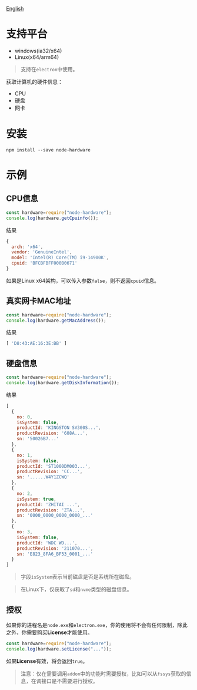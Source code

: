 [English](./README.MD)

# 支持平台

* windows(ia32/x64)
* Linux(x64/arm64)

> 支持在```electron```中使用。

获取计算机的硬件信息：
* CPU
* 硬盘
* 网卡

# 安装

```
npm install --save node-hardware
```

# 示例

## CPU信息
```javascript
const hardware=require("node-hardware");
console.log(hardware.getCpuinfo());
```
结果
```js
{
  arch: 'x64',
  vendor: 'GenuineIntel',
  model: 'Intel(R) Core(TM) i9-14900K',
  cpuid: 'BFCBFBFF000B0671'
}
```
如果是Linux x64架构，可以传入参数```false```，则不返回```cpuid```信息。
## 真实网卡MAC地址
```javascript
const hardware=require("node-hardware");
console.log(hardware.getMacAddress());
```
结果
```js
[ 'D8:43:AE:16:3E:BB' ]
```
## 硬盘信息
```javascript
const hardware=require("node-hardware");
console.log(hardware.getDiskInformation());
```
结果
```js
[
  {
    no: 0,
    isSystem: false,
    productId: 'KINGSTON SV300S...',
    productRevision: '608A...',
    sn: '50026B7...'
  },
  {
    no: 1,
    isSystem: false,
    productId: 'ST1000DM003...',
    productRevision: 'CC...',
    sn: '......W4Y1ZCWQ'
  },
  {
    no: 2,
    isSystem: true,
    productId: 'ZHITAI ...',
    productRevision: 'ZTA...',
    sn: '0000_0000_0000_0000_...'
  },
  {
    no: 3,
    isSystem: false,
    productId: 'WDC WD...',
    productRevision: '211070...',
    sn: 'E823_8FA6_BF53_0001_...'
  }
]
```

> 字段```isSystem```表示当前磁盘是否是系统所在磁盘。

> 在Linux下，仅获取了```sd```和```nvme```类型的磁盘信息。

## 授权

如果你的进程名是```node.exe```和```electron.exe```，你的使用将不会有任何限制，除此之外，你需要购买**License**才能使用。

```javascript
const hardware=require("node-hardware");
console.log(hardware.setLicense("..."));
```
如果**License**有效，将会返回```true```。

> 注意：仅在需要调用```addon```中的功能时需要授权，比如可以从```fssys```获取的信息，在调接口是不需要进行授权。